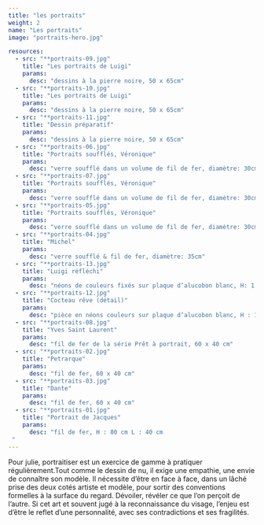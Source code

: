 ```yaml
---
title: "les portraits"
weight: 2
name: "Les portraits"
image: "portraits-hero.jpg"

resources:
  - src: "**portraits-09.jpg"
    title: "Les portraits de Luigi"
    params:
      desc: "dessins à la pierre noire, 50 x 65cm"
  - src: "**portraits-10.jpg"
    title: "Les portraits de Luigi"
    params:
      desc: "dessins à la pierre noire, 50 x 65cm"
  - src: "**portraits-11.jpg"
    title: "Dessin préparatif"
    params:
      desc: "dessins à la pierre noire, 50 x 65cm"
  - src: "**portraits-06.jpg"
    title: "Portraits soufflés, Véronique"
    params:
      desc: "verre soufflé dans un volume de fil de fer, diamètre: 30cm"
  - src: "**portraits-07.jpg"
    title: "Portraits soufflés, Véronique"
    params:
      desc: "verre soufflé dans un volume de fil de fer, diamètre: 30cm"
  - src: "**portraits-05.jpg"
    title: "Portraits soufflés, Véronique"
    params:
      desc: "verre soufflé dans un volume de fil de fer, diamètre: 30cm"
  - src: "**portraits-04.jpg"
    title: "Michel"
    params:
      desc: "verre soufflé & fil de fer, diamètre: 35cm"
  - src: "**portraits-13.jpg"
    title: "Luigi réfléchi"
    params:
      desc: "néons de couleurs fixés sur plaque d’alucobon blanc, H: 1. 70 m"
  - src: "**portraits-12.jpg"
    title: "Cocteau rêve (détail)"
    params:
      desc: "pièce en néons couleurs sur plaque d’alucobon blanc, H : 1.70 m, L : 1.20 m"
  - src: "**portraits-08.jpg"
    title: "Yves Saint Laurent"
    params:
      desc: "fil de fer de la série Prêt à portrait, 60 x 40 cm"
  - src: "**portraits-02.jpg"
    title: "Petrarque"
    params:
      desc: "fil de fer, 60 x 40 cm"
  - src: "**portraits-03.jpg"
    title: "Dante"
    params:
      desc: "fil de fer, 60 x 40 cm"
  - src: "**portraits-01.jpg"
    title: "Portrait de Jacques"
    params:
      desc: "fil de fer, H : 80 cm L : 40 cm
 "
---
```


Pour julie, portraitiser est un exercice de gamme à pratiquer régulièrement.Tout comme le dessin de nu, il exige une empathie, une envie de connaître son modèle. Il nécessite d’être en face à face, dans un lâché prise des deux cotés artiste et modèle, pour sortir des conventions formelles à la surface du regard.
Dévoiler, révéler ce que l’on perçoit de l’autre. Si cet art et souvent jugé à la reconnaissance du visage, l’enjeu est d’être le reflet d’une personnalité, avec ses contradictions et ses fragilités.
